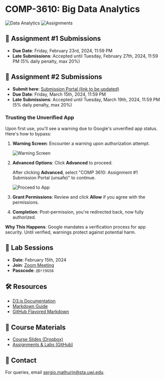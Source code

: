 # COMP-3610: Big Data Analytics

![Data Analytics](https://img.shields.io/badge/Data%20Analytics-3610-blue.svg?style=flat-square)
![Assignments](https://img.shields.io/badge/Assignments-2-green.svg?style=flat-square)

## 📑 Assignment #1 Submissions

- **Due Date**: Friday, February 23rd, 2024, 11:59 PM
- **Late Submissions**: Accepted until Tuesday, February 27th, 2024, 11:59 PM (5% daily penalty, max 20%)

## 📑 Assignment #2 Submissions

- **Submit here**: [Submission Portal (link to be updated)](#)
- **Due Date**: Friday, March 15th, 2024, 11:59 PM
- **Late Submissions**: Accepted until Tuesday, March 19th, 2024, 11:59 PM (5% daily penalty, max 20%)

### Trusting the Unverified App

Upon first use, you'll see a warning due to Google's unverified app status. Here's how to bypass:

1. **Warning Screen**: Encounter a warning upon authorization attempt.
   
   ![Warning Screen](https://i.imgur.com/UauhlZ4.png)

2. **Advanced Options**: Click **Advanced** to proceed.
   
   After clicking **Advanced**, select "COMP 3610: Assignment #1 Submission Portal (unsafe)" to continue.
   
   ![Proceed to App](https://i.imgur.com/y5zSJrp.png)

3. **Grant Permissions**: Review and click **Allow** if you agree with the permissions.

4. **Completion**: Post-permission, you're redirected back, now fully authorized.

**Why This Happens**: Google mandates a verification process for app security. Until verified, warnings protect against potential harm.

## 📅 Lab Sessions

- **Date**: February 15th, 2024
- **Join**: [Zoom Meeting](https://sta-uwi-edu.zoom.us/rec/share/LX42IK1eMvhIIMmQxzdUPx-NSk3ml0gQ1YGhBl9TV-Aanh45z6j1UgceoMCvh9PF.-KX8-F_bu_N26037)
- **Passcode**: `@D!t9GS6`

## 🛠️ Resources

- [D3.js Documentation](https://d3js.org/)
- [Markdown Guide](https://www.markdownguide.org/)
- [GitHub Flavored Markdown](https://github.github.com/gfm/)

## 📖 Course Materials

- [Course Slides (Dropbox)](https://www.dropbox.com/scl/fo/85srquuyfhq63mc2zlwq1/h?rlkey=7an69tceh11sz6rkecra64z7s&dl=0)
- [Assignments & Labs (GitHub)](https://github.com/Santius0/COMP-3610)

## 📧 Contact

For queries, email [sergio.mathurin@sta.uwi.edu](mailto:sergio.mathurin@sta.uwi.edu).


